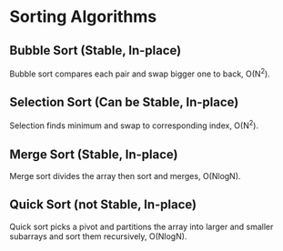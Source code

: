 # Sorting Algorithms

## Bubble Sort (Stable, In-place)
Bubble sort compares each pair and swap bigger one to back, O(N<sup>2</sup>).

## Selection Sort (Can be Stable, In-place)
Selection finds minimum and swap to corresponding index, O(N<sup>2</sup>).

## Merge Sort (Stable, In-place)
Merge sort divides the array then sort and merges, O(NlogN).

## Quick Sort (not Stable, In-place)
Quick sort picks a pivot and partitions the array into larger and smaller subarrays and sort them recursively, O(NlogN).
